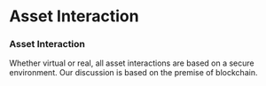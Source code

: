 # Asset Interaction

### Asset Interaction

Whether virtual or real, all asset interactions are based on a secure environment. Our discussion is based on the premise of blockchain.
